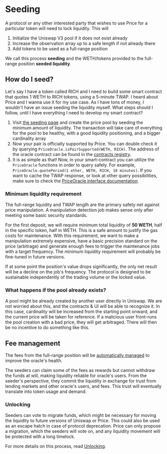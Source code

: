 # Seeding

A protocol or any other interested party that wishes to use Price for a particular token will need to lock liquidity. This will

1. Initialize the Uniswap V3 pool if it does not exist already
2. Increase the observation array up to a safe length if not already there
3. Add tokens to be used as a full-range position

We call this process **seeding** and the WETH/tokens provided to the full-range position **seeded liquidity**.

## How do I seed?

Let's say I have a token called RICH and I need to build some smart contract that quotes 1 WETH to RICH tokens, using a 5-minute TWAP. I heard about Price and I wanna use it for my use case. As I have tons of money, I wouldn't have an issue seeding the liquidity myself. What steps should I follow, until I have everything I need to develop my smart contract?

1. Visit [the seeding page](https://oracles.rip/app/seed-liquidity) and create the price pool by seeding the minimum amount of liquidity. The transaction will take care of everything for the pool to be healthy, with a good liquidity positioning, and a bigger cardinality array
2. Now your pair is officially supported by Price. You can double check it by querying `PriceOracle.isPairSupported(WETH, RICH)`. The address of the oracle contract can be found in the [contracts registry](/content/smart-contracts/addresses.md).
3. It is as simple as that! Now, in your smart-contract you can utilize the `PriceOracle` functions in order to query safely. For example, `PriceOracle.quotePeriod(1 ether, WETH, RICH, 10 minutes)`. If you want to cache the TWAP response, or look at other query possibilities, make sure to check the [PriceOracle interface documentation](/solidity/interfaces/periphery/IPriceOracle.sol/contract.IPriceOracle.md).

### Minimum liquidity requirement

The full-range liquidity and TWAP length are the primary safety net against price manipulation. A manipulation detection job makes sense only after meeting some basic security standards.

For the first deposit, we will require minimum total liquidity of **50 WETH**, half in the specific token, half in WETH. This is a safe amount to justify the gas costs for maintenance.
With this requirement, we want to make a manipulation extremely expensive, have a basic precision standard on the price (arbitrage) and generate enough fees to trigger the maintenance jobs with a target frequency. The minimum liquidity requirement will probably be fine-tuned in future versions.

If at some point the position's value drops significantly, the only net result will be a decline on the job's frequency. The protocol is designed to be sustainable independently of the trading volume or the locked value.

### What happens if the pool already exists?

A pool might be already created by another user directly in Uniswap. We are not worried about this, and the contracts & UI will be able to recognize it. In this case, cardinality will be increased from the starting point onward, and the current price will be taken for reference. If a malicious user front-runs the pool creation with a bad price, they will get arbitraged. There will then be no incentive to do something like this.

## Fee management
The fees from the full-range position will be [automatically managed](fee-management.md) to improve the oracle's health.

The seeders can claim some of the fees as rewards but cannot withdraw the funds at will, making liquidity reliable for oracle's users. From the seeder's perspective, they commit the liquidity in exchange for trust from lending markets and other oracle's users, and fees. This trust will eventually translate into token usage and demand.

### Unlocking

Seeders can vote to migrate funds, which might be necessary for moving the liquidity to future versions of Uniswap or Price. This could also be used as an escape hatch in case of protocol deprecation. Price can only propose a migration, which the seeders will vote on, and any liquidity movement will be protected with a long timelock.

For more details on this process, read [Unlocking](unlocking.md).
